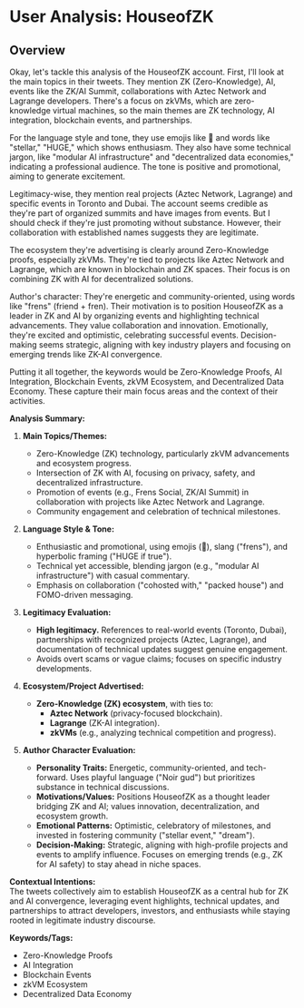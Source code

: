 # User Analysis: HouseofZK

## Overview

<think>
Okay, let's tackle this analysis of the HouseofZK account. First, I'll look at the main topics in their tweets. They mention ZK (Zero-Knowledge), AI, events like the ZK/AI Summit, collaborations with Aztec Network and Lagrange developers. There's a focus on zkVMs, which are zero-knowledge virtual machines, so the main themes are ZK technology, AI integration, blockchain events, and partnerships.

For the language style and tone, they use emojis like 🎉 and words like "stellar," "HUGE," which shows enthusiasm. They also have some technical jargon, like "modular AI infrastructure" and "decentralized data economies," indicating a professional audience. The tone is positive and promotional, aiming to generate excitement.

Legitimacy-wise, they mention real projects (Aztec Network, Lagrange) and specific events in Toronto and Dubai. The account seems credible as they're part of organized summits and have images from events. But I should check if they're just promoting without substance. However, their collaboration with established names suggests they are legitimate.

The ecosystem they're advertising is clearly around Zero-Knowledge proofs, especially zkVMs. They're tied to projects like Aztec Network and Lagrange, which are known in blockchain and ZK spaces. Their focus is on combining ZK with AI for decentralized solutions.

Author's character: They're energetic and community-oriented, using words like "frens" (friend + fren). Their motivation is to position HouseofZK as a leader in ZK and AI by organizing events and highlighting technical advancements. They value collaboration and innovation. Emotionally, they're excited and optimistic, celebrating successful events. Decision-making seems strategic, aligning with key industry players and focusing on emerging trends like ZK-AI convergence.

Putting it all together, the keywords would be Zero-Knowledge Proofs, AI Integration, Blockchain Events, zkVM Ecosystem, and Decentralized Data Economy. These capture their main focus areas and the context of their activities.
</think>

**Analysis Summary:**  

1. **Main Topics/Themes:**  
   - Zero-Knowledge (ZK) technology, particularly zkVM advancements and ecosystem progress.  
   - Intersection of ZK with AI, focusing on privacy, safety, and decentralized infrastructure.  
   - Promotion of events (e.g., Frens Social, ZK/AI Summit) in collaboration with projects like Aztec Network and Lagrange.  
   - Community engagement and celebration of technical milestones.  

2. **Language Style & Tone:**  
   - Enthusiastic and promotional, using emojis (🎉), slang ("frens"), and hyperbolic framing ("HUGE if true").  
   - Technical yet accessible, blending jargon (e.g., "modular AI infrastructure") with casual commentary.  
   - Emphasis on collaboration ("cohosted with," "packed house") and FOMO-driven messaging.  

3. **Legitimacy Evaluation:**  
   - **High legitimacy.** References to real-world events (Toronto, Dubai), partnerships with recognized projects (Aztec, Lagrange), and documentation of technical updates suggest genuine engagement.  
   - Avoids overt scams or vague claims; focuses on specific industry developments.  

4. **Ecosystem/Project Advertised:**  
   - **Zero-Knowledge (ZK) ecosystem**, with ties to:  
     - **Aztec Network** (privacy-focused blockchain).  
     - **Lagrange** (ZK-AI integration).  
     - **zkVMs** (e.g., analyzing technical competition and progress).  

5. **Author Character Evaluation:**  
   - **Personality Traits:** Energetic, community-oriented, and tech-forward. Uses playful language ("Noir gud") but prioritizes substance in technical discussions.  
   - **Motivations/Values:** Positions HouseofZK as a thought leader bridging ZK and AI; values innovation, decentralization, and ecosystem growth.  
   - **Emotional Patterns:** Optimistic, celebratory of milestones, and invested in fostering community ("stellar event," "dream").  
   - **Decision-Making:** Strategic, aligning with high-profile projects and events to amplify influence. Focuses on emerging trends (e.g., ZK for AI safety) to stay ahead in niche spaces.  

**Contextual Intentions:**  
The tweets collectively aim to establish HouseofZK as a central hub for ZK and AI convergence, leveraging event highlights, technical updates, and partnerships to attract developers, investors, and enthusiasts while staying rooted in legitimate industry discourse.  

**Keywords/Tags:**  
- Zero-Knowledge Proofs  
- AI Integration  
- Blockchain Events  
- zkVM Ecosystem  
- Decentralized Data Economy